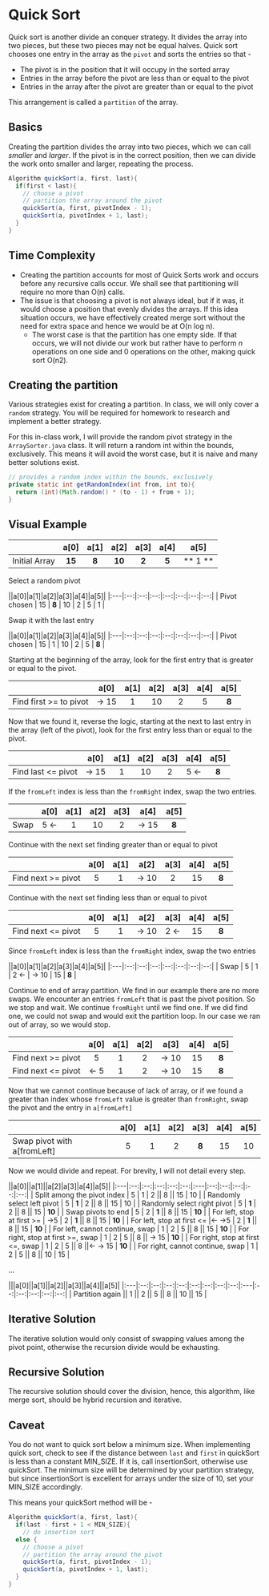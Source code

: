 # Quick Sort
Quick sort is another divide an conquer strategy. It divides the array into two pieces, but these two pieces may not be equal halves. Quick sort chooses one entry in the array as the `pivot` and sorts the entries so that -
  * The pivot is in the position that it will occupy in the sorted array
  * Entries in the array before the pivot are less than or equal to the pivot
  * Entries in the array after the pivot are greater than or equal to the pivot

This arrangement is called a `partition` of the array.

## Basics

Creating the partition divides the array into two pieces, which we can call *smaller* and *larger*. If the pivot is in the correct position, then we can divide the work onto smaller and larger, repeating the process.

```java
Algorithm quickSort(a, first, last){
  if(first < last){
    // choose a pivot
    // partition the array around the pivot
    quickSort(a, first, pivotIndex - 1);
    quickSort(a, pivotIndex + 1, last);
  }
}
```

## Time Complexity
* Creating the partition accounts for most of Quick Sorts work and occurs before any recursive calls occur. We shall see that partitioning will require no more than O(n) calls.
* The issue is that choosing a pivot is not always ideal, but if it was, it would choose a position that evenly divides the arrays. If this idea situation occurs, we have effectively created merge sort without the need for extra space and hence we would be at O(n log n).
  * The worst case is that the partition has one empty side. If that occurs, we will not divide our work but rather have to perform *n* operations on one side and 0 operations on the other, making quick sort O(n<superscript>2</superscript>).

## Creating the partition
Various strategies exist for creating a partition. In class, we will only cover a `random` strategy. You will be required for homework to research and implement a better strategy.


For this in-class work, I will provide the random pivot strategy in the `ArraySorter.java` class. It will return a random int within the bounds, exclusively. This means it will avoid the worst case, but it is naive and many better solutions exist.

```java
// provides a random index within the bounds, exclusively
private static int getRandomIndex(int from, int to){
  return (int)(Math.random() * (to - 1) + from + 1);
}
```

## Visual Example

||a[0]|a[1]|a[2]|a[3]|a[4]|a[5]|
|:---|:--:|:--:|:--:|:--:|:--:|:--:|
| Initial Array  | **15** | **8**  | **10** | **2**  | **5**  | ** 1 ** |


Select a random pivot

||a[0]|a[1]|a[2]|a[3]|a[4]|a[5]|
|:---|:--:|:--:|:--:|:--:|:--:|:--:|:--:|
| Pivot chosen  | 15 | **8** | 10 | 2  | 5 | 1 |


Swap it with the last entry

||a[0]|a[1]|a[2]|a[3]|a[4]|a[5]|
|:---|:--:|:--:|:--:|:--:|:--:|:--:|:--:|
| Pivot chosen  | 15 | 1 | 10 | 2  | 5 | **8** |

Starting at the beginning of the array, look for the first entry that is greater or equal to the pivot.

||a[0]|a[1]|a[2]|a[3]|a[4]|a[5]|
|:---|:--:|:--:|:--:|:--:|:--:|:--:|
| Find first >= to pivot  | -> 15 | 1 | 10 | 2  | 5 | **8** |

Now that we found it, reverse the logic, starting at the next to last entry in the array (left of the pivot), look for the first entry less than or equal to the pivot.

||a[0]|a[1]|a[2]|a[3]|a[4]|a[5]|
|:---|:--:|:--:|:--:|:--:|:--:|:--:|
| Find last <= pivot  | -> 15 | 1 | 10 | 2  | 5 <- | **8** |

If the `fromLeft` index is less than the `fromRight` index, swap the two entries.

||a[0]|a[1]|a[2]|a[3]|a[4]|a[5]|
|:---|:--:|:--:|:--:|:--:|:--:|:--:|
| Swap  | 5 <- | 1 | 10 | 2  | -> 15 | **8** |

Continue with the next set finding greater than or equal to pivot

||a[0]|a[1]|a[2]|a[3]|a[4]|a[5]|
|:---|:--:|:--:|:--:|:--:|:--:|:--:|
| Find next >= pivot | 5  | 1 | -> 10 | 2  | 15 | **8** |

Continue with the next set finding less than or equal to pivot

||a[0]|a[1]|a[2]|a[3]|a[4]|a[5]|
|:---|:--:|:--:|:--:|:--:|:--:|:--:|
| Find next <= pivot | 5  | 1 | -> 10 | 2 <- | 15 | **8** |

Since `fromLeft` index is less than the `fromRight` index, swap the two entries

||a[0]|a[1]|a[2]|a[3]|a[4]|a[5]|
|:---|:--:|:--:|:--:|:--:|:--:|:--:|:--:|
| Swap | 5  | 1 | 2 <- | -> 10  | 15 | **8** |

Continue to end of array partition. We find in our example there are no more swaps. We encounter an entries `fromLeft` that is past the pivot position. So we stop and wait. We continue `fromRight` until we find one. If we did find one, we could not swap and would exit the partition loop. In our case we ran out of array, so we would stop.

||a[0]|a[1]|a[2]|a[3]|a[4]|a[5]|
|:---|:--:|:--:|:--:|:--:|:--:|:--:|
| Find next >= pivot | 5  | 1 | 2  | -> 10  | 15  | **8**|
| Find next <= pivot | <- 5  | 1 | 2  | -> 10  | 15  | **8**|

Now that we cannot continue because of lack of array, or if we found a greater than index whose `fromLeft` value is greater than `fromRight`, swap the pivot and the entry in `a[fromLeft]`


||a[0]|a[1]|a[2]|a[3]|a[4]|a[5]|
|:---|:--:|:--:|:--:|:--:|:--:|:--:|
| Swap pivot with a[fromLeft] | 5  | 1 | 2  | **8** | 15  | 10 |

Now we would divide and repeat. For brevity, I will not detail every step.

||a[0]||a[1]||a[2]|a[3]|a[4]|a[5]|
|:---|:--:|:--:|:--:|:--:|:--:|:---|:--:|:--:|:--:|:--:|:--:|
| Split among the pivot index | 5  | 1 | 2  || 8 || 15  | 10 |
| Randomly select left pivot | 5  | **1** | 2  || 8 || 15  | 10 |
| Randomly select right pivot |  5  | **1** | 2  || 8 || 15  | **10** |
| Swap pivots to end | 5  | 2 | **1**  || 8 || 15  | **10** |
| For left, stop at first >= | ->5  | 2 | **1**  || 8 || 15  | **10** |
| For left, stop at first <= |<- ->5  | 2 | **1**  || 8 || 15  | **10** |
| For left, cannot continue, swap | 1  | 2 | 5  || 8 || 15  | **10** |
| For right, stop at first >=, swap | 1  | 2 | 5  || 8 || -> 15  | **10** |
| For right, stop at first <=, swap | 1  | 2 | 5  || 8 ||<- -> 15  | **10** |
| For right, cannot continue, swap | 1  | 2 | 5  || 8 || 10 | 15 |

...

|||a[0]||a[1]||a[2]||a[3]||a[4]||a[5]|
|:---|:--:|:--:|:--:|:--:|:--:|:--:|:--:|:--:|:---|:--:|:--:|:--:|:--:|:--:|
| Partition again || 1  || 2 || 5  || 8 || 10 || 15 |

## Iterative Solution
The iterative solution would only consist of swapping values among the pivot point, otherwise the recursion divide would be exhausting.

## Recursive Solution
The recursive solution should cover the division, hence, this algorithm, like merge sort, should be hybrid recursion and iterative.

## Caveat
You do not want to quick sort below a minimum size. When implementing quick sort, check to see if the distance between `last` and `first` in quickSort is less than a constant MIN_SIZE. If it is, call insertionSort, otherwise use quickSort. The minimum size will be determined by your partition strategy, but since insertionSort is excellent for arrays under the size of 10, set your MIN_SIZE accordingly.

This means your quickSort method will be -

```java
Algorithm quickSort(a, first, last){
  if(last - first + 1 < MIN_SIZE){
    // do insertion sort
  else {
    // choose a pivot
    // partition the array around the pivot
    quickSort(a, first, pivotIndex - 1);
    quickSort(a, pivotIndex + 1, last);
  }
}
```

